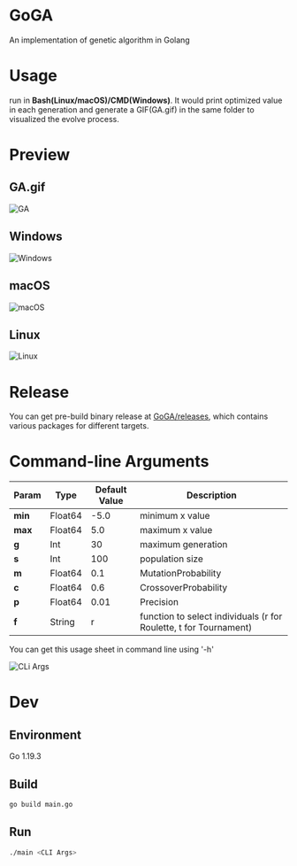 # GoGA
An implementation of genetic algorithm in Golang

# Usage
run in **Bash(Linux/macOS)/CMD(Windows)**. It would print optimized value in each generation and generate a GIF(GA.gif) in the same folder to visualized the evolve process.

# Preview
## GA.gif
![GA](https://user-images.githubusercontent.com/38367158/209323654-41954dd8-3234-49b9-8e5f-4e87dd2abd30.gif)

## Windows 
![Windows](https://user-images.githubusercontent.com/38367158/209323679-6e496936-35a1-47e5-996f-addec25c25f7.png)

## macOS
![macOS](https://user-images.githubusercontent.com/38367158/209323702-daa9115c-2447-4504-80d4-b5250c205f8d.png)

## Linux
![Linux](https://user-images.githubusercontent.com/38367158/209323720-6b61e84f-9125-4831-9f83-14cd623f2774.png)

# Release

You can get pre-build binary release at [GoGA/releases](https://github.com/kirakiseki/GoGA/releases), which contains various packages for different targets.

# Command-line Arguments
|Param|Type|Default Value|Description|
|--|--|--|--|
|**min**|Float64|-5.0|minimum x value|
|**max**|Float64|5.0|maximum x value|
|**g**|Int|30|maximum generation|
|**s**|Int|100|population size|
|**m**|Float64|0.1|MutationProbability|
|**c**|Float64|0.6|CrossoverProbability|
|**p**|Float64|0.01|Precision|
|**f**|String|r|function to select individuals (r for Roulette, t for Tournament)|

You can get this usage sheet in command line using '-h'

![CLi Args](https://user-images.githubusercontent.com/38367158/209323754-9534749e-7881-49cf-b836-1178dfa53c0b.png)

# Dev

## Environment
Go 1.19.3

## Build

```bash
go build main.go
```

## Run
```bash
./main <CLI Args>
```
